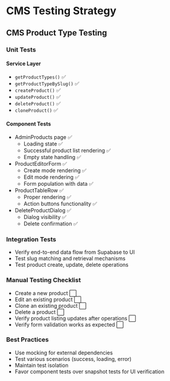 
# CMS Testing Strategy

## CMS Product Type Testing

### Unit Tests

#### Service Layer
- `getProductTypes()` ✅
- `getProductTypeBySlug()` ✅
- `createProduct()` ✅
- `updateProduct()` ✅
- `deleteProduct()` ✅
- `cloneProduct()` ✅

#### Component Tests
- AdminProducts page ✅
  - Loading state ✅
  - Successful product list rendering ✅
  - Empty state handling ✅
- ProductEditorForm ✅
  - Create mode rendering ✅
  - Edit mode rendering ✅
  - Form population with data ✅
- ProductTableRow ✅
  - Proper rendering ✅
  - Action buttons functionality ✅
- DeleteProductDialog ✅
  - Dialog visibility ✅
  - Delete confirmation ✅

### Integration Tests
- Verify end-to-end data flow from Supabase to UI
- Test slug matching and retrieval mechanisms
- Test product create, update, delete operations

### Manual Testing Checklist
- Create a new product ⬜
- Edit an existing product ⬜
- Clone an existing product ⬜
- Delete a product ⬜
- Verify product listing updates after operations ⬜
- Verify form validation works as expected ⬜

### Best Practices
- Use mocking for external dependencies
- Test various scenarios (success, loading, error)
- Maintain test isolation
- Favor component tests over snapshot tests for UI verification
